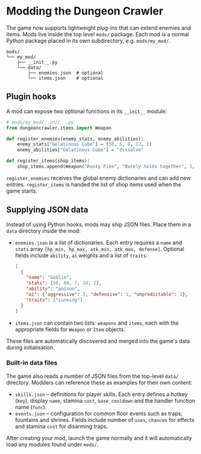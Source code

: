 # Modding the Dungeon Crawler

The game now supports lightweight plug-ins that can extend enemies and items.
Mods live inside the top level `mods/` package.  Each mod is a normal Python
package placed in its own subdirectory, e.g. `mods/my_mod/`.

```
mods/
└── my_mod/
    ├── __init__.py
    └── data/
        ├── enemies.json  # optional
        └── items.json    # optional
```

## Plugin hooks

A mod can expose two optional functions in its `__init__` module:

```python
# mods/my_mod/__init__.py
from dungeoncrawler.items import Weapon

def register_enemies(enemy_stats, enemy_abilities):
    enemy_stats["Gelatinous Cube"] = (30, 5, 8, 12, 2)
    enemy_abilities["Gelatinous Cube"] = "dissolve"

def register_items(shop_items):
    shop_items.append(Weapon("Rusty Pike", "Barely holds together", 3, 6, 5))
```

`register_enemies` receives the global enemy dictionaries and can add new
entries.  `register_items` is handed the list of shop items used when the game
starts.

## Supplying JSON data

Instead of using Python hooks, mods may ship JSON files.  Place them in a
`data` directory inside the mod:

- `enemies.json` is a list of dictionaries. Each entry requires a `name` and
  `stats` array `[hp_min, hp_max, atk_min, atk_max, defense]`. Optional fields
  include `ability`, `ai` weights and a list of `traits`:

  ```json
  [
    {
      "name": "Goblin",
      "stats": [50, 80, 7, 14, 2],
      "ability": "poison",
      "ai": {"aggressive": 3, "defensive": 1, "unpredictable": 1},
      "traits": ["cunning"]
    }
  ]
  ```

- `items.json` can contain two lists: `weapons` and `items`, each with the
  appropriate fields for `Weapon` or `Item` objects.

These files are automatically discovered and merged into the game's data during
initialisation.

### Built-in data files

The game also reads a number of JSON files from the top-level `data/`
directory. Modders can reference these as examples for their own content:

- `skills.json` – definitions for player skills. Each entry defines a hotkey
  (`key`), display `name`, stamina `cost`, `base_cooldown` and the handler
  function name (`func`).
- `events.json` – configuration for common floor events such as traps,
  fountains and shrines. Fields include number of `uses`, `chances` for effects
  and stamina `cost` for disarming traps.

After creating your mod, launch the game normally and it will automatically
load any modules found under `mods/`.
